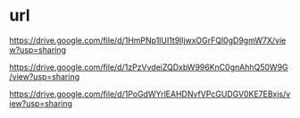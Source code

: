 # url

https://drive.google.com/file/d/1HmPNp1lUI1t9lljwxOGrFQl0gD9gmW7X/view?usp=sharing

https://drive.google.com/file/d/1zPzVvdeiZQDxbW996KnC0gnAhhQ50W9G/view?usp=sharing

https://drive.google.com/file/d/1PoGdWYrlEAHDNvfVPcGUDGV0KE7EBxjs/view?usp=sharing
